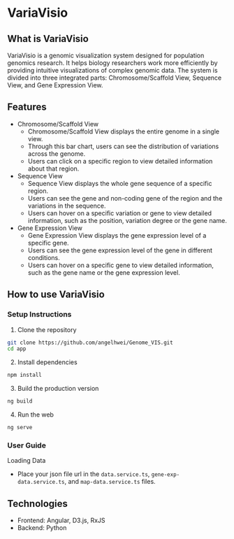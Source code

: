 # VariaVisio

## What is VariaVisio
VariaVisio is a genomic visualization system designed for population genomics research. It helps biology researchers work more efficiently by providing intuitive visualizations of complex genomic data. The system is divided into three integrated parts: Chromosome/Scaffold View, Sequence View, and Gene Expression View.

## Features
- Chromosome/Scaffold View
  - Chromosome/Scaffold View displays the entire genome in a single view. 
  - Through this bar chart, users can see the distribution of variations across the genome.
  - Users can click on a specific region to view detailed information about that region.
- Sequence View
  - Sequence View displays the whole gene sequence of a specific region.
  - Users can see the gene and non-coding gene of the region and the variations in the sequence.
  - Users can hover on a specific variation or gene to view detailed information, such as the position, variation degree or the gene name.
- Gene Expression View
  - Gene Expression View displays the gene expression level of a specific gene.
  - Users can see the gene expression level of the gene in different conditions.
  - Users can hover on a specific gene to view detailed information, such as the gene name or the gene expression level.

## How to use VariaVisio

### Setup Instructions
1. Clone the repository
```bash
git clone https://github.com/angelhwei/Genome_VIS.git
cd app
```
2. Install dependencies
```bash
npm install
```
3. Build the production version
```bash
ng build
```
4. Run the web
```bash
ng serve
```

### User Guide
Loading Data
   - Place your json file url in the `data.service.ts`, `gene-exp-data.service.ts`, and `map-data.service.ts` files.


## Technologies
- Frontend: Angular, D3.js, RxJS
- Backend: Python